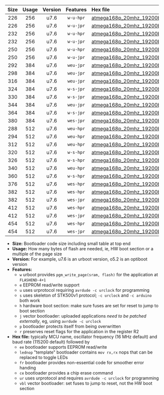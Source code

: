 |Size|Usage|Version|Features|Hex file|
|:-:|:-:|:-:|:-:|:--|
|226|256|u7.6|`w-u-hpr`|[atmega168p_20mhz_19200bps_ur.hex](https://raw.githubusercontent.com/stefanrueger/urboot/main/bootloaders/atmega168p/fcpu_20mhz/19200_bps/atmega168p_20mhz_19200bps_ur.hex)|
|226|256|u7.6|`w-u-jpr`|[atmega168p_20mhz_19200bps_ur_vbl.hex](https://raw.githubusercontent.com/stefanrueger/urboot/main/bootloaders/atmega168p/fcpu_20mhz/19200_bps/atmega168p_20mhz_19200bps_ur_vbl.hex)|
|232|256|u7.6|`w-u-hpr`|[atmega168p_20mhz_19200bps_lednop_ur.hex](https://raw.githubusercontent.com/stefanrueger/urboot/main/bootloaders/atmega168p/fcpu_20mhz/19200_bps/atmega168p_20mhz_19200bps_lednop_ur.hex)|
|232|256|u7.6|`w-u-jpr`|[atmega168p_20mhz_19200bps_lednop_ur_vbl.hex](https://raw.githubusercontent.com/stefanrueger/urboot/main/bootloaders/atmega168p/fcpu_20mhz/19200_bps/atmega168p_20mhz_19200bps_lednop_ur_vbl.hex)|
|250|256|u7.6|`w-u-hpr`|[atmega168p_20mhz_19200bps_lednop_fr_ur.hex](https://raw.githubusercontent.com/stefanrueger/urboot/main/bootloaders/atmega168p/fcpu_20mhz/19200_bps/atmega168p_20mhz_19200bps_lednop_fr_ur.hex)|
|250|256|u7.6|`w-u-jpr`|[atmega168p_20mhz_19200bps_lednop_fr_ur_vbl.hex](https://raw.githubusercontent.com/stefanrueger/urboot/main/bootloaders/atmega168p/fcpu_20mhz/19200_bps/atmega168p_20mhz_19200bps_lednop_fr_ur_vbl.hex)|
|292|384|u7.6|`weu-jpr`|[atmega168p_20mhz_19200bps_ee_ur_vbl.hex](https://raw.githubusercontent.com/stefanrueger/urboot/main/bootloaders/atmega168p/fcpu_20mhz/19200_bps/atmega168p_20mhz_19200bps_ee_ur_vbl.hex)|
|298|384|u7.6|`weu-jpr`|[atmega168p_20mhz_19200bps_ee_lednop_ur_vbl.hex](https://raw.githubusercontent.com/stefanrueger/urboot/main/bootloaders/atmega168p/fcpu_20mhz/19200_bps/atmega168p_20mhz_19200bps_ee_lednop_ur_vbl.hex)|
|316|384|u7.6|`weu-jpr`|[atmega168p_20mhz_19200bps_ee_lednop_fr_ur_vbl.hex](https://raw.githubusercontent.com/stefanrueger/urboot/main/bootloaders/atmega168p/fcpu_20mhz/19200_bps/atmega168p_20mhz_19200bps_ee_lednop_fr_ur_vbl.hex)|
|324|384|u7.6|`w-s-jpr`|[atmega168p_20mhz_19200bps_vbl.hex](https://raw.githubusercontent.com/stefanrueger/urboot/main/bootloaders/atmega168p/fcpu_20mhz/19200_bps/atmega168p_20mhz_19200bps_vbl.hex)|
|330|384|u7.6|`w-s-jpr`|[atmega168p_20mhz_19200bps_lednop_vbl.hex](https://raw.githubusercontent.com/stefanrueger/urboot/main/bootloaders/atmega168p/fcpu_20mhz/19200_bps/atmega168p_20mhz_19200bps_lednop_vbl.hex)|
|344|384|u7.6|`weu-jpr`|[atmega168p_20mhz_19200bps_ee_lednop_fr_ce_ur_vbl.hex](https://raw.githubusercontent.com/stefanrueger/urboot/main/bootloaders/atmega168p/fcpu_20mhz/19200_bps/atmega168p_20mhz_19200bps_ee_lednop_fr_ce_ur_vbl.hex)|
|364|384|u7.6|`w-s-jpr`|[atmega168p_20mhz_19200bps_lednop_fr_vbl.hex](https://raw.githubusercontent.com/stefanrueger/urboot/main/bootloaders/atmega168p/fcpu_20mhz/19200_bps/atmega168p_20mhz_19200bps_lednop_fr_vbl.hex)|
|380|384|u7.6|`wes-jpr`|[atmega168p_20mhz_19200bps_ee_vbl.hex](https://raw.githubusercontent.com/stefanrueger/urboot/main/bootloaders/atmega168p/fcpu_20mhz/19200_bps/atmega168p_20mhz_19200bps_ee_vbl.hex)|
|288|512|u7.6|`weu-hpr`|[atmega168p_20mhz_19200bps_ee_ur.hex](https://raw.githubusercontent.com/stefanrueger/urboot/main/bootloaders/atmega168p/fcpu_20mhz/19200_bps/atmega168p_20mhz_19200bps_ee_ur.hex)|
|294|512|u7.6|`weu-hpr`|[atmega168p_20mhz_19200bps_ee_lednop_ur.hex](https://raw.githubusercontent.com/stefanrueger/urboot/main/bootloaders/atmega168p/fcpu_20mhz/19200_bps/atmega168p_20mhz_19200bps_ee_lednop_ur.hex)|
|312|512|u7.6|`weu-hpr`|[atmega168p_20mhz_19200bps_ee_lednop_fr_ur.hex](https://raw.githubusercontent.com/stefanrueger/urboot/main/bootloaders/atmega168p/fcpu_20mhz/19200_bps/atmega168p_20mhz_19200bps_ee_lednop_fr_ur.hex)|
|320|512|u7.6|`w-s-hpr`|[atmega168p_20mhz_19200bps.hex](https://raw.githubusercontent.com/stefanrueger/urboot/main/bootloaders/atmega168p/fcpu_20mhz/19200_bps/atmega168p_20mhz_19200bps.hex)|
|326|512|u7.6|`w-s-hpr`|[atmega168p_20mhz_19200bps_lednop.hex](https://raw.githubusercontent.com/stefanrueger/urboot/main/bootloaders/atmega168p/fcpu_20mhz/19200_bps/atmega168p_20mhz_19200bps_lednop.hex)|
|340|512|u7.6|`weu-hpr`|[atmega168p_20mhz_19200bps_ee_lednop_fr_ce_ur.hex](https://raw.githubusercontent.com/stefanrueger/urboot/main/bootloaders/atmega168p/fcpu_20mhz/19200_bps/atmega168p_20mhz_19200bps_ee_lednop_fr_ce_ur.hex)|
|360|512|u7.6|`w-s-hpr`|[atmega168p_20mhz_19200bps_lednop_fr.hex](https://raw.githubusercontent.com/stefanrueger/urboot/main/bootloaders/atmega168p/fcpu_20mhz/19200_bps/atmega168p_20mhz_19200bps_lednop_fr.hex)|
|376|512|u7.6|`wes-hpr`|[atmega168p_20mhz_19200bps_ee.hex](https://raw.githubusercontent.com/stefanrueger/urboot/main/bootloaders/atmega168p/fcpu_20mhz/19200_bps/atmega168p_20mhz_19200bps_ee.hex)|
|382|512|u7.6|`wes-hpr`|[atmega168p_20mhz_19200bps_ee_lednop.hex](https://raw.githubusercontent.com/stefanrueger/urboot/main/bootloaders/atmega168p/fcpu_20mhz/19200_bps/atmega168p_20mhz_19200bps_ee_lednop.hex)|
|382|512|u7.6|`wes-jpr`|[atmega168p_20mhz_19200bps_ee_lednop_vbl.hex](https://raw.githubusercontent.com/stefanrueger/urboot/main/bootloaders/atmega168p/fcpu_20mhz/19200_bps/atmega168p_20mhz_19200bps_ee_lednop_vbl.hex)|
|412|512|u7.6|`wes-hpr`|[atmega168p_20mhz_19200bps_ee_lednop_fr.hex](https://raw.githubusercontent.com/stefanrueger/urboot/main/bootloaders/atmega168p/fcpu_20mhz/19200_bps/atmega168p_20mhz_19200bps_ee_lednop_fr.hex)|
|412|512|u7.6|`wes-jpr`|[atmega168p_20mhz_19200bps_ee_lednop_fr_vbl.hex](https://raw.githubusercontent.com/stefanrueger/urboot/main/bootloaders/atmega168p/fcpu_20mhz/19200_bps/atmega168p_20mhz_19200bps_ee_lednop_fr_vbl.hex)|
|454|512|u7.6|`wes-hpr`|[atmega168p_20mhz_19200bps_ee_lednop_fr_ce.hex](https://raw.githubusercontent.com/stefanrueger/urboot/main/bootloaders/atmega168p/fcpu_20mhz/19200_bps/atmega168p_20mhz_19200bps_ee_lednop_fr_ce.hex)|
|454|512|u7.6|`wes-jpr`|[atmega168p_20mhz_19200bps_ee_lednop_fr_ce_vbl.hex](https://raw.githubusercontent.com/stefanrueger/urboot/main/bootloaders/atmega168p/fcpu_20mhz/19200_bps/atmega168p_20mhz_19200bps_ee_lednop_fr_ce_vbl.hex)|

- **Size:** Bootloader code size including small table at top end
- **Usage:** How many bytes of flash are needed, ie, HW boot section or a multiple of the page size
- **Version:** For example, u7.6 is an urboot version, o5.2 is an optiboot version
- **Features:**
  + `w` urboot provides `pgm_write_page(sram, flash)` for the application at `FLASHEND-4+1`
  + `e` EEPROM read/write support
  + `u` uses urprotocol requiring `avrdude -c urclock` for programming
  + `s` uses skeleton of STK500v1 protocol; `-c urclock` and `-c arduino` both work
  + `h` hardware boot section: make sure fuses are set for reset to jump to boot section
  + `j` vector bootloader: uploaded applications *need to be patched externally*, eg, using `avrdude -c urclock`
  + `p` bootloader protects itself from being overwritten
  + `r` preserves reset flags for the application in the register R2
- **Hex file:** typically MCU name, oscillator frequency (16 MHz default) and baud rate (115200 default) followed by
  + `ee` bootloader supports EEPROM read/write
  + `lednop` "template" bootloader contains `mov rx,rx` nops that can be replaced to toggle LEDs
  + `fr` bootloader provides non-essential code for smoother error handing
  + `ce` bootloader provides a chip erase command
  + `ur` uses urprotocol and requires `avrdude -c urclock` for programming
  + `vbl` vector bootloader: set fuses to jump to reset, not the HW boot section
